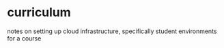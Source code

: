 # curriculum
notes on setting up cloud infrastructure, specifically student environments for a course
